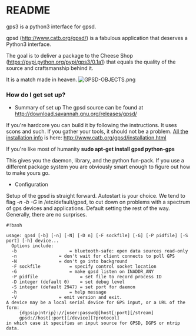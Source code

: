 # README #

gps3 is a python3 interface for gpsd.

gpsd (http://www.catb.org/gpsd/) is a fabulous application that deserves a Python3 interface.

The goal is to deliver a package to the Cheese Shop (https://pypi.python.org/pypi/gps3/0.1a1) that equals the quality of the source and craftsmanship behind it.

It is a match made in heaven.
![GPSD-OBJECTS.png](https://bitbucket.org/repo/nGqxd8/images/3787208142-GPSD-OBJECTS.png)
### How do I get set up? ###

* Summary of set up
The gpsd source can be found at http://download.savannah.gnu.org/releases/gpsd/

If you're hardcore you can build it by following the instructions.  It uses scons and such.  If you gather your tools, it should not be a problem.  [All the installation info](http://www.catb.org/gpsd/installation.html) is here: http://www.catb.org/gpsd/installation.html

If you're like most of humanity **sudo apt-get install gpsd python-gps**

This gives you the daemon, library, and the python fun-pack.  If you use a different package system you are obviously smart enough to figure out how to make yours go.

* Configuration

Setup of the gpsd is straight forward.  Autostart is your choice.  We tend to flag *-n -b -G* in /etc/default/gpsd, to cut down on problems with a spectrum of gps devices and applications.  Default setting the rest of the way.  Generally, there are no surprises.

```
#!bash

usage: gpsd [-b] [-n] [-N] [-D n] [-F sockfile] [-G] [-P pidfile] [-S port] [-h] device...
  Options include:
  -b		     	    = bluetooth-safe: open data sources read-only
  -n			    = don't wait for client connects to poll GPS
  -N			    = don't go into background
  -F sockfile		    = specify control socket location
  -G         		    = make gpsd listen on INADDR_ANY
  -P pidfile	      	    = set file to record process ID
  -D integer (default 0)    = set debug level
  -S integer (default 2947) = set port for daemon
  -h		     	    = help message
  -V			    = emit version and exit.
A device may be a local serial device for GPS input, or a URL of the form:
     {dgpsip|ntrip}://[user:passwd@]host[:port][/stream]
     gpsd://host[:port][/device][?protocol]
in which case it specifies an input source for GPSD, DGPS or ntrip data.

```